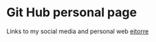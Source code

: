 # Git Hub personal page

Links to my social media and personal web [ejtorre](https://www.ejtorre.com)